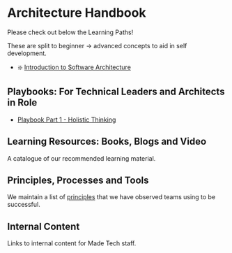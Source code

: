 # Architecture Handbook

Please check out below the Learning Paths!

These are split to beginner -> advanced concepts to aid in self development. 

- :sparkle: [Introduction to Software Architecture](learning_paths/introduction_to_software_architecture.md)

## Playbooks: For Technical Leaders and Architects in Role

- [Playbook Part 1 - Holistic Thinking](playbooks/architecture-part-1.md)

## Learning Resources: Books, Blogs and Video

A catalogue of our recommended learning material.

## Principles, Processes and Tools

We maintain a list of [principles](principles.md) that we have observed teams using to be successful.  

## Internal Content

Links to internal content for Made Tech staff.

